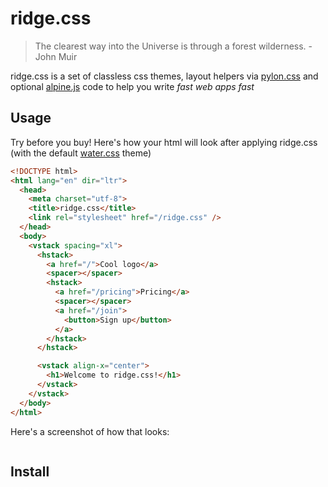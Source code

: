 # ridge.css

> The clearest way into the Universe is through a forest wilderness. - John Muir

ridge.css is a set of classless css themes, layout helpers via [pylon.css](https://github.com/almonk/pylon) and optional [alpine.js](https://github.com/alpinejs/alpine) code to help you write _fast web apps fast_

## Usage
Try before you buy! Here's how your html will look after applying ridge.css (with the default [water.css](https://kognise.github.io/water.css) theme)

```html
<!DOCTYPE html>
<html lang="en" dir="ltr">
  <head>
    <meta charset="utf-8">
    <title>ridge.css</title>
    <link rel="stylesheet" href="/ridge.css" />
  </head>
  <body>
    <vstack spacing="xl">
      <hstack>
        <a href="/">Cool logo</a>
        <spacer></spacer>
        <hstack>
          <a href="/pricing">Pricing</a>
          <spacer></spacer>
          <a href="/join">
            <button>Sign up</button>
          </a>
        </hstack>
      </hstack>

      <vstack align-x="center">
        <h1>Welcome to ridge.css!</h1>
      </vstack>
    </vstack>
  </body>
</html>
```

Here's a screenshot of how that looks:

![]()

## Install
